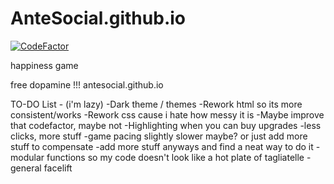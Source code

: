 # AnteSocial.github.io

[![CodeFactor](https://www.codefactor.io/repository/github/antesocial/antesocial.github.io/badge)](https://www.codefactor.io/repository/github/antesocial/antesocial.github.io)

happiness game

free dopamine !!! antesocial.github.io

TO-DO List - (i'm lazy)
-Dark theme / themes
-Rework html so its more consistent/works
-Rework css cause i hate how messy it is
-Maybe improve that codefactor, maybe not
-Highlighting when you can buy upgrades
-less clicks, more stuff
-game pacing slightly slower maybe? or just add more stuff to compensate
-add more stuff anyways and find a neat way to do it
-modular functions so my code doesn't look like a hot plate of tagliatelle
-general facelift
